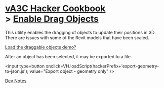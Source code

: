 [vA3C Hacker Cookbook]( ../../va3c-hacker-cookbook/index.html )<br>> [Enable Drag Objects]( ../../va3c-hacker-cookbook/enable-drag-objects/index.html )
===

This utility enables the dragging of objects to update their positions in 3D. There are issues with some of the Revit models that have been scaled.

<!--
<input type=button onclick=VH.loadScript('../../va3c-hacker-cookbook/enable-drag-objects/r1/enable-drag-objects.js',VH.enableDragObjects); value="Enable Drag objects" />
[Load the draggable objects demo?]( #dispatch.js#../../va3c-hacker-cookbook/enable-drag-objects/index.html#noGround#noGrid#add=true )
-->

[Load the draggable objects demo?]( ../../va3c-hacker-cookbook/enable-drag-objects/index.html#noGround#noGrid#add=true )

After an object has been selected, it may be exported to a file.

<input type=button onclick=VH.loadScript(hackerPrefix+'export-geometry-to-json.js'); value="Export object - geometry only" />

<!-- 
[Export object - geometry only ]( #export-geometry-to-json.js#  )

[Export object - geometry + material]( #export-object-to-json.js# )
-->

<a href="JavaScript:VH.displayMarkdown('dev-notes.md',menuLeft);" >Dev Notes</a>

